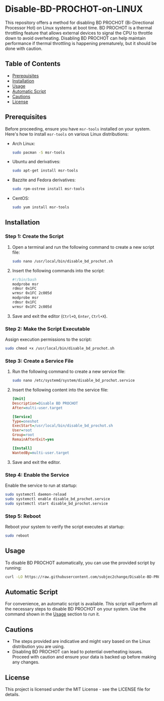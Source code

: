 # Disable-BD-PROCHOT-on-LINUX

This repository offers a method for disabling BD PROCHOT (Bi-Directional Processor Hot) on Linux systems at boot time. BD PROCHOT is a thermal throttling feature that allows external devices to signal the CPU to throttle down to avoid overheating. Disabling BD PROCHOT can help maintain performance if thermal throttling is happening prematurely, but it should be done with caution.

## Table of Contents

- [Prerequisites](#prerequisites)
- [Installation](#installation)
- [Usage](#usage)
- [Automatic Script](#automatic-script)
- [Cautions](#cautions)
- [License](#license)

## Prerequisites

Before proceeding, ensure you have `msr-tools` installed on your system. Here's how to install `msr-tools` on various Linux distributions:

- Arch Linux:
  ```bash
  sudo pacman -S msr-tools
  ```
- Ubuntu and derivatives:
  ```bash
  sudo apt-get install msr-tools
  ```
- Bazzite and Fedora derivatives:
  ```bash
  sudo rpm-ostree install msr-tools
  ```
- CentOS:
  ```bash
  sudo yum install msr-tools
  ```

## Installation

### Step 1: Create the Script

1. Open a terminal and run the following command to create a new script file:
   ```sh
   sudo nano /usr/local/bin/disable_bd_prochot.sh
   ```
2. Insert the following commands into the script:
   ```bash
   #!/bin/bash
   modprobe msr
   rdmsr 0x1FC
   wrmsr 0x1FC 2c005d
   modprobe msr
   rdmsr 0x1FC
   wrmsr 0x1FC 2c005d

   ```
3. Save and exit the editor (`Ctrl+O`, `Enter`, `Ctrl+X`).

### Step 2: Make the Script Executable

Assign execution permissions to the script:
```sh
sudo chmod +x /usr/local/bin/disable_bd_prochot.sh
```

### Step 3: Create a Service File

1. Run the following command to create a new service file:
   ```sh
   sudo nano /etc/systemd/system/disable_bd_prochot.service
   ```
2. Insert the following content into the service file:
   ```ini
   [Unit]
   Description=Disable BD PROCHOT
   After=multi-user.target

   [Service]
   Type=oneshot
   ExecStart=/usr/local/bin/disable_bd_prochot.sh
   User=root
   Group=root
   RemainAfterExit=yes

   [Install]
   WantedBy=multi-user.target

   ```
3. Save and exit the editor.

### Step 4: Enable the Service

Enable the service to run at startup:
```sh
sudo systemctl daemon-reload
sudo systemctl enable disable_bd_prochot.service
sudo systemctl start disable_bd_prochot.service
```

### Step 5: Reboot

Reboot your system to verify the script executes at startup:
```sh
sudo reboot
```

## Usage

To disable BD PROCHOT automatically, you can use the provided script by running:
```bash
curl -LO https://raw.githubusercontent.com/subjec2change/Disable-BD-PROCHOT-on-Bazzite/refs/heads/main/Disable_BD_PROCHOT ; sudo bash Disable_BD_PROCHOT
```

## Automatic Script

For convenience, an automatic script is available. This script will perform all the necessary steps to disable BD PROCHOT on your system. Use the command shown in the [Usage](#usage) section to run it.

## Cautions

- The steps provided are indicative and might vary based on the Linux distribution you are using.
- Disabling BD PROCHOT can lead to potential overheating issues. Proceed with caution and ensure your data is backed up before making any changes.

## License

This project is licensed under the MIT License - see the LICENSE file for details.
